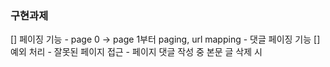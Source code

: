 ### 구현과제
[] 페이징 기능
    - page 0 -> page 1부터 paging, url mapping
    - 댓글 페이징 기능
[] 예외 처리
    - 잘못된 페이지 접근
    - 페이지 댓글 작성 중 본문 글 삭제 시